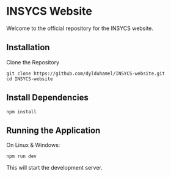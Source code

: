 # INSYCS Website

Welcome to the official repository for the INSYCS website. 

## Installation

Clone the Repository

```
git clone https://github.com/dylduhamel/INSYCS-website.git
cd INSYCS-website
```

## Install Dependencies

```
npm install
```

## Running the Application

On Linux & Windows:

```
npm run dev
```

This will start the development server.
